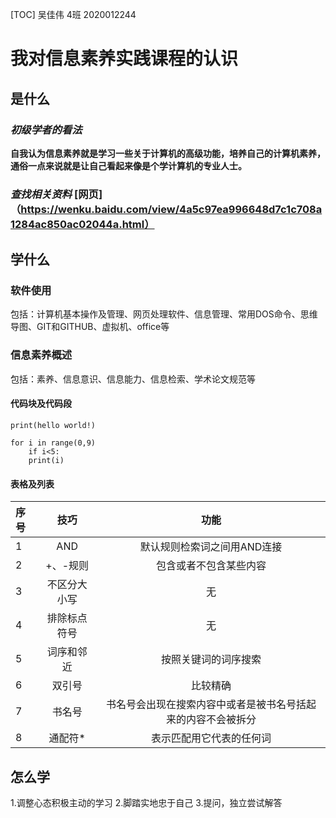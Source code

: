 [TOC]
吴佳伟 4班 2020012244
# 我对信息素养实践课程的认识  
## 是什么  
### *初级学者的看法*  
**自我认为信息素养就是学习一些关于计算机的高级功能，培养自己的计算机素养，通俗一点来说就是让自己看起来像是个学计算机的专业人士。**
### ***查找相关资料*** [网页]（https://wenku.baidu.com/view/4a5c97ea996648d7c1c708a1284ac850ac02044a.html）
## 学什么  
### 软件使用  
包括：计算机基本操作及管理、网页处理软件、信息管理、常用DOS命令、思维导图、GIT和GITHUB、虚拟机、office等
### 信息素养概述  
包括：素养、信息意识、信息能力、信息检索、学术论文规范等
#### 代码块及代码段  
`print(hello world!)`  
```
for i in range(0,9)
	if i<5:
	print(i)
```
#### 表格及列表  
|序号|技巧|功能|
|:-|:-:|:-:|
|1|AND|默认规则检索词之间用AND连接|
|2|+、-规则|包含或者不包含某些内容|
|3|不区分大小写|无|
|4|排除标点符号|无|
|5|词序和邻近|按照关键词的词序搜索|
|6|双引号|比较精确|
|7|书名号|书名号会出现在搜索内容中或者是被书名号括起来的内容不会被拆分|
|8|通配符*|表示匹配用它代表的任何词|
## 怎么学  
1.调整心态积极主动的学习
2.脚踏实地忠于自己
3.提问，独立尝试解答


